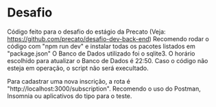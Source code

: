 # Desafio
Código feito para o desafio do estágio da Precato (Veja: https://github.com/precato/desafio-dev-back-end)
Recomendo rodar o código com "npm run dev" e instalar todas os pacotes listados em "package.json"
O Banco de Dados utilizado foi o sqlite3.
O horário escolhido para atualizar o Banco de Dados é 22:50. Caso o código não esteja em operação, o script não será execultado.

Para cadastrar uma nova inscrição, a rota é "http://localhost:3000/subscription". Recomendo o uso do Postman, Insomnia ou aplicativos do tipo para o teste.